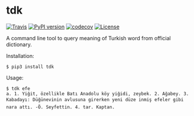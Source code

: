 # tdk

[![Travis](https://img.shields.io/travis/efe/tdk.svg)](https://travis-ci.org/efe/tdk/)
[![PyPI version](https://img.shields.io/pypi/v/tdk.svg)](https://pypi.org/project/tdk/)
[![codecov](https://codecov.io/gh/efe/tdk/branch/master/graph/badge.svg)](https://codecov.io/gh/efe/tdk)
[![License](https://img.shields.io/pypi/l/tdk.svg)](https://pypi.org/project/tdk/)



A command line tool to query meaning of Turkish word from official dictionary.


Installation:
```
$ pip3 install tdk
```
    


Usage:
```
$ tdk efe
a. 1. Yiğit, özellikle Batı Anadolu köy yiğidi, zeybek. 2. Ağabey. 3. Kabadayı: Düğünevinin avlusuna girerken yeni düze inmiş efeler gibi nara attı. -Ö. Seyfettin. 4. tar. Kaptan.
```
